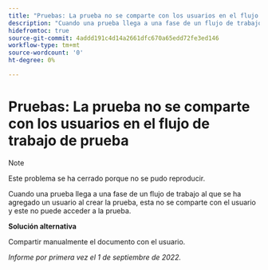 ```yaml
---
title: "Pruebas: La prueba no se comparte con los usuarios en el flujo de trabajo de prueba"
description: "Cuando una prueba llega a una fase de un flujo de trabajo al que se ha agregado un usuario al crear la prueba, esta no se comparte con el usuario y este no puede acceder a la prueba."
hidefromtoc: true
source-git-commit: 4addd191c4d14a2661dfc670a65edd72fe3ed146
workflow-type: tm+mt
source-wordcount: '0'
ht-degree: 0%

---
```



# Pruebas: La prueba no se comparte con los usuarios en el flujo de trabajo de prueba

<!--This issue is on the WF and WFP TOCs-->

>[!NOTE]
>
>Este problema se ha cerrado porque no se pudo reproducir.

Cuando una prueba llega a una fase de un flujo de trabajo al que se ha agregado un usuario al crear la prueba, esta no se comparte con el usuario y este no puede acceder a la prueba.

**Solución alternativa**

Compartir manualmente el documento con el usuario.

_Informe por primera vez el 1 de septiembre de 2022._

